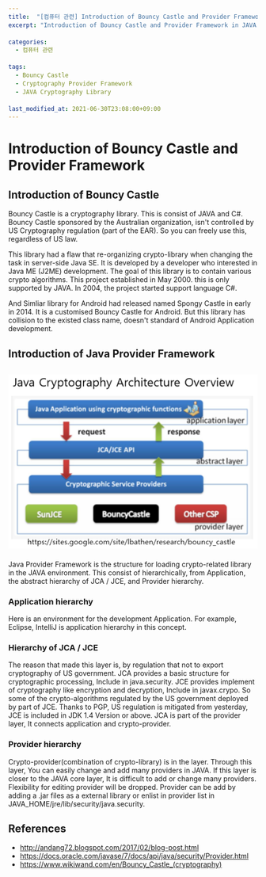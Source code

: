 ```yaml
---
title:  "[컴퓨터 관련] Introduction of Bouncy Castle and Provider Framework(ENG)"
excerpt: "Introduction of Bouncy Castle and Provider Framework in JAVA environment."

categories:
  - 컴퓨터 관련

tags:
  - Bouncy Castle
  - Cryptography Provider Framework
  - JAVA Cryptography Library

last_modified_at: 2021-06-30T23:08:00+09:00
---
```


# Introduction of Bouncy Castle and Provider Framework

## Introduction of Bouncy Castle
Bouncy Castle is a cryptography library. This is consist of JAVA and C#.
Bouncy Castle sponsored by the Australian organization, isn't controlled by US Cryptography regulation (part of the EAR).
So you can freely use this, regardless of US law.

This library had a flaw that re-organizing crypto-library when changing the task in server-side Java SE.
It is developed by a developer who interested in Java ME (J2ME) development.
The goal of this library is to contain various crypto algorithms.
This project established in May 2000.
this is only supported by JAVA. In 2004, the project started support language C#.

And Simliar library for Android had released named Spongy Castle in early in 2014.
It is a customised Bouncy Castle for Android.
But this library has collision to the existed class name, doesn't standard of Android Application development.

## Introduction of Java Provider Framework
![JAVA_Cryptography_Architecture_OverView](https://github.com/op2gs2/Assignment_bouncycastle/blob/master/img/JAVA_Cryptography_Architecture_OverView.PNG?raw=true)
---------------------
Java Provider Framework is the structure for loading crypto-related library in the JAVA environment.
This consist of hierarchically, from Application, the abstract hierarchy of JCA / JCE, and Provider hierarchy.

### Application hierarchy
Here is an environment for the development Application.
For example, Eclipse, IntelliJ is application hierarchy in this concept.

### Hierarchy of JCA / JCE
The reason that made this layer is, by regulation that not to export cryptography of US government.
JCA provides a basic structure for cryptographic processing, Include in java.security.
JCE provides implement of cryptography like encryption and decryption, Include in javax.crypo.
So some of the crypto-algorithms regulated by the US government deployed by part of JCE.
Thanks to PGP, US regulation is mitigated from yesterday, JCE is included in JDK 1.4 Version or above.
JCA is part of the provider layer, It connects application and crypto-provider.

### Provider hierarchy
Crypto-provider(combination of crypto-library) is in the layer.
Through this layer, You can easily change and add many providers in JAVA.
If this layer is closer to the JAVA core layer, It is difficult to add or change many providers. Flexibility for editing provider will be dropped.
Provider can be add by adding a .jar files as a external library or enlist in provider list in JAVA_HOME/jre/lib/security/java.security.

## References
- http://andang72.blogspot.com/2017/02/blog-post.html
- https://docs.oracle.com/javase/7/docs/api/java/security/Provider.html
- https://www.wikiwand.com/en/Bouncy_Castle_(cryptography)
